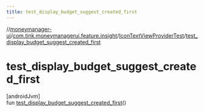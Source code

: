 ```yaml
---
title: test_display_budget_suggest_created_first
---
```

//[moneymanager-ui](../../../index.html)/[com.tink.moneymanagerui.feature.insight](../index.html)/[IconTextViewProviderTest](index.html)/[test_display_budget_suggest_created_first](test_display_budget_suggest_created_first.html)



# test_display_budget_suggest_created_first



[androidJvm]\
fun [test_display_budget_suggest_created_first](test_display_budget_suggest_created_first.html)()




